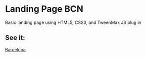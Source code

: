 # Landing Page BCN

Basic landing page using HTML5, CSS3, and TweenMax JS plug in  

## See it:

[Barcelona](https://gabrieldominguezduran.github.io/LandingPageBCN/)
